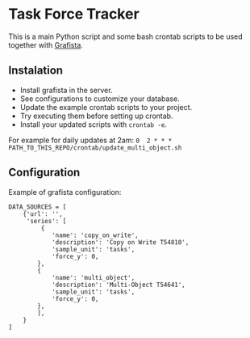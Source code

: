 # Task Force Tracker

This is a main Python script and some bash crontab scripts to be used together with [Grafista](https://github.com/armadillica/grafista).

## Instalation
* Install grafista in the server.
* See configurations to customize your database.
* Update the example crontab scripts to your project.
* Try executing them before setting up crontab.
* Install your updated scripts with `crontab -e`.

For example for daily updates at 2am: `0  2 * * * PATH_TO_THIS_REPO/crontab/update_multi_object.sh`

## Configuration
Example of grafista configuration:
```
DATA_SOURCES = [
    {'url': '',
     'series': [
         {
            'name': 'copy_on_write',
            'description': 'Copy on Write T54810',
            'sample_unit': 'tasks',
            'force_y': 0,
        },
        {
            'name': 'multi_object',
            'description': 'Multi-Object T54641',
            'sample_unit': 'tasks',
            'force_y': 0,
        },
        ],
    }
]
```
